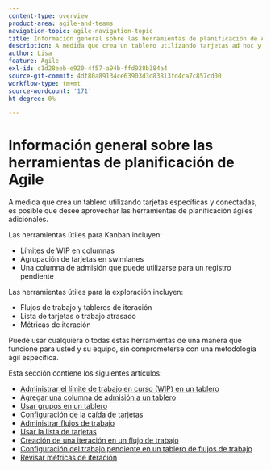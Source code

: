 ```yaml
---
content-type: overview
product-area: agile-and-teams
navigation-topic: agile-navigation-topic
title: Información general sobre las herramientas de planificación de Agile
description: A medida que crea un tablero utilizando tarjetas ad hoc y conectadas, es posible que desee aprovechar las herramientas adicionales de planificación ágil en los tableros.
author: Lisa
feature: Agile
exl-id: c1d28eeb-e920-4f57-a94b-ffd928b384a4
source-git-commit: 4df80a89134ce63903d3d83813fd4ca7c857cd00
workflow-type: tm+mt
source-wordcount: '171'
ht-degree: 0%

---
```


# Información general sobre las herramientas de planificación de Agile

A medida que crea un tablero utilizando tarjetas específicas y conectadas, es posible que desee aprovechar las herramientas de planificación ágiles adicionales.

Las herramientas útiles para Kanban incluyen:

* Límites de WIP en columnas
* Agrupación de tarjetas en swimlanes
* Una columna de admisión que puede utilizarse para un registro pendiente

Las herramientas útiles para la exploración incluyen:

* Flujos de trabajo y tableros de iteración
* Lista de tarjetas o trabajo atrasado
* Métricas de iteración

Puede usar cualquiera o todas estas herramientas de una manera que funcione para usted y su equipo, sin comprometerse con una metodología ágil específica.

Esta sección contiene los siguientes artículos:

* [Administrar el límite de trabajo en curso (WIP) en un tablero](/help/quicksilver/agile/use-boards-agile-planning-tools/manage-wip-limit-on-board.md)
* [Agregar una columna de admisión a un tablero](/help/quicksilver/agile/use-boards-agile-planning-tools/add-intake-column-to-board.md)
* [Usar grupos en un tablero](/help/quicksilver/agile/use-boards-agile-planning-tools/group-cards-on-board.md)
* [Configuración de la caída de tarjetas](/help/quicksilver/agile/use-boards-agile-planning-tools/configure-card-falloff.md)
* [Administrar flujos de trabajo](/help/quicksilver/agile/use-boards-agile-planning-tools/manage-collections.md)
* [Usar la lista de tarjetas](/help/quicksilver/agile/use-boards-agile-planning-tools/use-card-list.md)
* [Creación de una iteración en un flujo de trabajo](/help/quicksilver/agile/use-boards-agile-planning-tools/create-an-iteration-in-workstream.md)
* [Configuración del trabajo pendiente en un tablero de flujos de trabajo](/help/quicksilver/agile/use-boards-agile-planning-tools/configure-backlog-workstream-board.md)
* [Revisar métricas de iteración](/help/quicksilver/agile/use-boards-agile-planning-tools/review-iteration-metrics.md)
